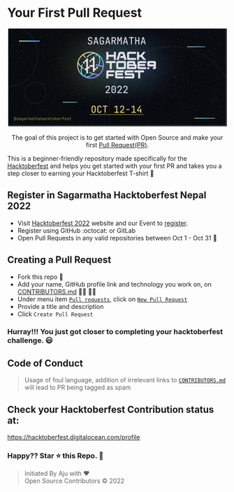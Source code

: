 # Your First Pull Request

<p align="center">
    <img src="./assets/sagarmathahacktoberfest2022.png">
</p>

<p align="center">
    The goal of this project is to get started with Open Source and make your first <a href="https://docs.github.com/en/free-pro-team@latest/github/collaborating-with-issues-and-pull-requests/about-pull-requests">Pull Request(PR)</a>.
</p>

This is a beginner-friendly repository made specifically for the [Hacktoberfest](https://hacktoberfest.digitalocean.com/) and helps you get started with your first PR and takes you a step closer to earning your Hacktoberfest T-shirt :shirt:

## Register in Sagarmatha Hacktoberfest Nepal 2022

- Visit [Hacktoberfest 2022](https://hacktoberfest.com) website and our Event to [register](https://docs.google.com/forms/d/e/1FAIpQLSccFFawVpyZSatmlKD30v4TULUYPf2s1-vRwAy12OKH6KWghA/viewform).
- Register using GitHub :octocat: or GitLab
- Open Pull Requests in any valid repositories between Oct 1 - Oct 31 :rocket:

## Creating a Pull Request

- Fork this repo :fork_and_knife:
- Add your name, GitHub profile link and technology you work on, on [CONTRIBUTORS.md](./CONTRIBUTORS.md) :raising_hand_woman: :raising_hand_man:
- Under menu item [`Pull requests`](https://github.com/Hacktoberfest-Nepal/Your-First-PR/pulls), click on [`New Pull Request`](https://github.com/Hacktoberfest-Nepal/Your-First-PR/compare)
- Provide a title and description
- Click `Create Pull Request`

### Hurray!!! You just got closer to completing your hacktoberfest challenge. :smiley:

## Code of Conduct

> Usage of foul language, addition of irrelevant links to [`CONTRIBUTORS.md`](./CONTRIBUTORS.md) will lead to PR being tagged as spam

## Check your Hacktoberfest Contribution status at:

<a href="https://hacktoberfest.digitalocean.com/profile" target="blank">https://hacktoberfest.digitalocean.com/profile</a>

### Happy?? Star :star: this Repo. :star_struck:

> Initiated By Aju with :heart:\
> Open Source Contributors &copy; 2022
